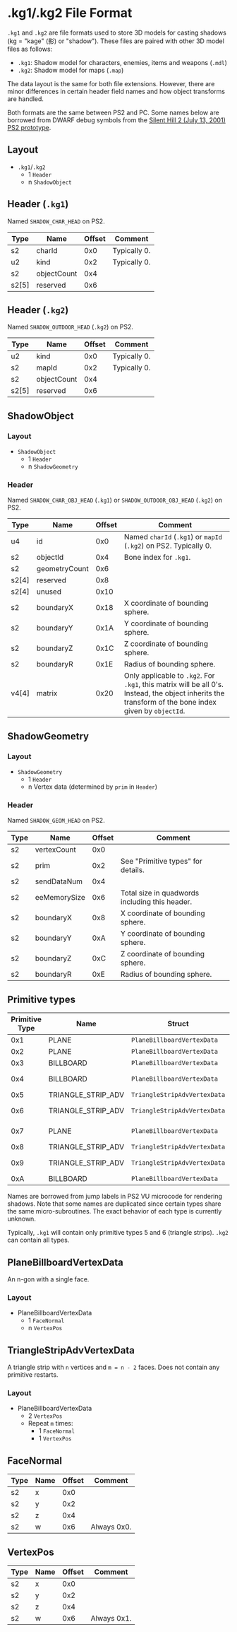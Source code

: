 # .kg1/.kg2 File Format

`.kg1` and `.kg2` are file formats used to store 3D models for casting shadows (kg = "kage" (影) or "shadow"). These files are paired with other 3D model files as follows:

* `.kg1`: Shadow model for characters, enemies, items and weapons (`.mdl`)
* `.kg2`: Shadow model for maps (`.map`)

The data layout is the same for both file extensions. However, there are minor differences in certain header field names and how object transforms are handled.

Both formats are the same between PS2 and PC. Some names below are borrowed from DWARF debug symbols from the [Silent Hill 2 (July 13, 2001) PS2 prototype](https://hiddenpalace.org/Silent_Hill_2_(Jul_13,_2001_prototype)).

## Layout

* `.kg1`/`.kg2`
    * 1 `Header`
    * n `ShadowObject`

## Header (`.kg1`)

Named `SHADOW_CHAR_HEAD` on PS2.

Type | Name | Offset | Comment
-|-|-|-
s2 | charId | 0x0 | Typically 0.
u2 | kind | 0x2 | Typically 0.
s2 | objectCount | 0x4
s2[5] | reserved | 0x6

## Header (`.kg2`)

Named `SHADOW_OUTDOOR_HEAD` (`.kg2`) on PS2.

Type | Name | Offset | Comment
-|-|-|-
u2 | kind | 0x0 | Typically 0.
s2 | mapId | 0x2 | Typically 0.
s2 | objectCount | 0x4
s2[5] | reserved | 0x6

## ShadowObject

### Layout

* `ShadowObject`
    * 1 `Header`
    * n `ShadowGeometry`

### Header

Named `SHADOW_CHAR_OBJ_HEAD` (`.kg1`) or `SHADOW_OUTDOOR_OBJ_HEAD` (`.kg2`) on PS2.

Type | Name | Offset | Comment
-|-|-|-
u4 | id | 0x0 | Named `charId` (`.kg1`) or `mapId` (`.kg2`) on PS2. Typically 0.
s2 | objectId | 0x4 | Bone index for `.kg1`.
s2 | geometryCount | 0x6 |
s2[4] | reserved | 0x8 |
s2[4] | unused | 0x10 |
s2 | boundaryX | 0x18 | X coordinate of bounding sphere.
s2 | boundaryY | 0x1A | Y coordinate of bounding sphere.
s2 | boundaryZ | 0x1C | Z coordinate of bounding sphere.
s2 | boundaryR | 0x1E | Radius of bounding sphere.
v4[4] | matrix | 0x20 | Only applicable to `.kg2`. For `.kg1`, this matrix will be all 0's. Instead, the object inherits the transform of the bone index given by `objectId`.

## ShadowGeometry

### Layout

* `ShadowGeometry`
    * 1 `Header`
    * n Vertex data (determined by `prim` in `Header`)

### Header

Named `SHADOW_GEOM_HEAD` on PS2.

Type | Name | Offset | Comment
-|-|-|-
s2 | vertexCount | 0x0 |
s2 | prim | 0x2 | See "Primitive types" for details.
s2 | sendDataNum | 0x4 |
s2 | eeMemorySize | 0x6 | Total size in quadwords including this header.
s2 | boundaryX | 0x8 | X coordinate of bounding sphere.
s2 | boundaryY | 0xA | Y coordinate of bounding sphere.
s2 | boundaryZ | 0xC | Z coordinate of bounding sphere.
s2 | boundaryR | 0xE | Radius of bounding sphere.

## Primitive types

Primitive Type | Name | Struct | Notes
-|-|-|-
0x1 | PLANE | `PlaneBillboardVertexData` | Used for walls.
0x2 | PLANE | `PlaneBillboardVertexData` | Used for walls.
0x3 | BILLBOARD | `PlaneBillboardVertexData` |
0x4 | BILLBOARD | `PlaneBillboardVertexData` | Reversed winding order.
0x5 | TRIANGLE_STRIP_ADV | `TriangleStripAdvVertexData` |
0x6 | TRIANGLE_STRIP_ADV | `TriangleStripAdvVertexData` | Reversed winding order.
0x7 | PLANE | `PlaneBillboardVertexData` | Only present in `bg/ps/ps105.kg2`.
0x8 | TRIANGLE_STRIP_ADV | `TriangleStripAdvVertexData` |
0x9 | TRIANGLE_STRIP_ADV | `TriangleStripAdvVertexData` | Reversed winding order.
0xA | BILLBOARD | `PlaneBillboardVertexData` |

Names are borrowed from jump labels in PS2 VU microcode for rendering shadows. Note that some names are duplicated since certain types share the same micro-subroutines. The exact behavior of each type is currently unknown.

Typically, `.kg1` will contain only primitive types 5 and 6 (triangle strips). `.kg2` can contain all types.

## PlaneBillboardVertexData

An n-gon with a single face.

### Layout

* PlaneBillboardVertexData
    * 1 `FaceNormal`
    * n `VertexPos`

## TriangleStripAdvVertexData

A triangle strip with `n` vertices and `m = n - 2` faces. Does not contain any primitive restarts.

### Layout

* PlaneBillboardVertexData
    * 2 `VertexPos`
    * Repeat `m` times:
      * 1 `FaceNormal`
      * 1 `VertexPos`

## FaceNormal

Type | Name | Offset | Comment
-|-|-|-
s2 | x | 0x0 |
s2 | y | 0x2 |
s2 | z | 0x4 |
s2 | w | 0x6 | Always 0x0.

## VertexPos

Type | Name | Offset | Comment
-|-|-|-
s2 | x | 0x0 |
s2 | y | 0x2 |
s2 | z | 0x4 |
s2 | w | 0x6 | Always 0x1.

